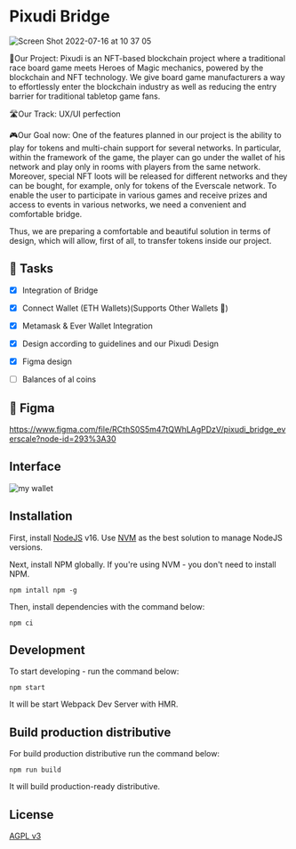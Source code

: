 # Pixudi Bridge

![Screen Shot 2022-07-16 at 10 37 05](https://user-images.githubusercontent.com/61367249/179345334-76c6adb3-0f65-44cf-ac71-0d3072067e4c.png)

🔮Our Project: Pixudi is an NFT-based blockchain project where a traditional race board game meets Heroes of Magic mechanics, powered by the blockchain and NFT technology. We give board game manufacturers a way to effortlessly enter the blockchain industry as well as reducing the entry barrier for traditional tabletop game fans.

🛣Our Track:  UX/UI perfection

🎮Our Goal now: One of the features planned in our project is the ability to play for tokens and multi-chain support for several networks. In particular, within the framework of the game, the player can go under the wallet of his network and play only in rooms with players from the same network. Moreover, special NFT loots will be released for different networks and they can be bought, for example, only for tokens of the Everscale network.
To enable the user to participate in various games and receive prizes and access to events in various networks, we need a convenient and comfortable bridge.

Thus, we are preparing a comfortable and beautiful solution in terms of design, which will allow, first of all, to transfer tokens inside our project.

## 🎉 Tasks

 - [x] Integration of Bridge
 - [x] Connect Wallet (ETH Wallets)(Supports Other Wallets 🚀)
 - [x] Metamask & Ever Wallet Integration
 - [x] Design according to guidelines and our Pixudi Design
 - [x] Figma design

 - [ ] Balances of al coins
 
## 🎉 Figma

https://www.figma.com/file/RCthS0S5m47tQWhLAgPDzV/pixudi_bridge_everscale?node-id=293%3A30



## Interface

![my wallet](https://user-images.githubusercontent.com/61367249/179351482-99ffe99d-6dde-4db7-8424-76dfbf5456d4.jpg)

## Installation

First, install [NodeJS](https://nodejs.org/) v16. Use [NVM](https://github.com/nvm-sh/nvm) as the best solution to manage NodeJS versions.

Next, install NPM globally. If you're using NVM - you don't need to install NPM.

```
npm intall npm -g
```

Then, install  dependencies with the command below:

```
npm ci
```

## Development

To start developing - run the command below:

```
npm start
```

It will be start Webpack Dev Server with HMR.

## Build production distributive

For build production distributive run the command below:

```
npm run build
```

It will build production-ready distributive.

## License

[AGPL v3](/LICENSE)
